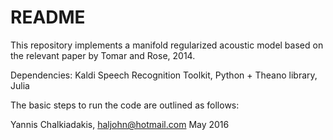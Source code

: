 # README #

This repository implements a manifold regularized acoustic model based on the relevant paper by Tomar and Rose, 2014.

Dependencies: Kaldi Speech Recognition Toolkit, Python + Theano library, Julia

The basic steps to run the code are outlined as follows:









Yannis Chalkiadakis, haljohn@hotmail.com
May 2016